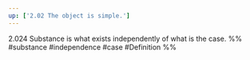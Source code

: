 ```yaml
---
up: ['2.02 The object is simple.']
---
```

2.024 Substance is what exists independently of what is the case.
%%
#substance #independence #case #Definition %%